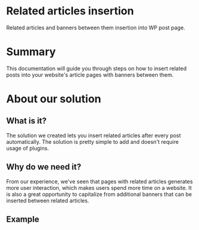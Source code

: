 # Related articles insertion
Related articles and banners between them insertion into WP post page.

# Summary
This documentation will guide you through steps on how to insert related posts into your website's article pages with banners between them.

# About our solution
## What is it?
The solution we created lets you insert related articles after every post automatically. The solution is pretty simple to add and doesn't require usage of plugins.

## Why do we need it?
From our experience, we've seen that pages with related articles generates more user interaction, which makes users spend more time on a website. It is also a great opportunity to capitalize from additional banners that can be inserted between related articles.

## Example
